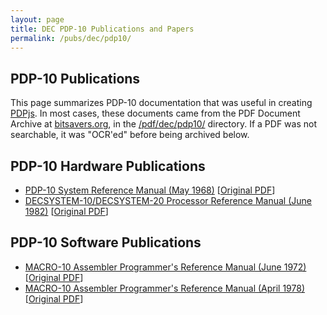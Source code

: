 ```yaml
---
layout: page
title: DEC PDP-10 Publications and Papers
permalink: /pubs/dec/pdp10/
---
```


PDP-10 Publications
-------------------

This page summarizes PDP-10 documentation that was useful in creating [PDPjs](/docs/pdpjs/).  In most cases,
these documents came from the PDF Document Archive at [bitsavers.org](http://bitsavers.org), in the [/pdf/dec/pdp10/](http://bitsavers.org/pdf/dec/pdp10/)
directory.  If a PDF was not searchable, it was "OCR'ed" before being archived below. 

PDP-10 Hardware Publications
----------------------------

- [PDP-10 System Reference Manual (May 1968)](http://archive.pcjs.org/pubs/dec/pdp10/ka10/DEC-10-HGAA-D_PDP-10_System_Reference_Manual_May1968.pdf) [[Original PDF](http://bitsavers.trailing-edge.com/pdf/dec/pdp10/KA10/DEC-10-HGAA-D_PDP-10_System_Reference_Manual_May1968.pdf)]
- [DECSYSTEM-10/DECSYSTEM-20 Processor Reference Manual (June 1982)](http://archive.pcjs.org/pubs/dec/pdp10/tops10/AA-H391A-TK_DECsystem-10_DECSYSTEM-20_Processor_Reference_Jun1982.pdf) [[Original PDF](http://bitsavers.org/pdf/dec/pdp10/TOPS10_softwareNotebooks/vol05/AA-H391A-TK_DECsystem-10_DECSYSTEM-20_Processor_Reference_Jun1982.pdf)]

PDP-10 Software Publications
----------------------------

- [MACRO-10 Assembler Programmer's Reference Manual (June 1972)](http://archive.pcjs.org/pubs/dec/pdp10/tops10/Macro_Assembler_Reference_Manual-Jun72.pdf) [[Original PDF](http://bitsavers.informatik.uni-stuttgart.de/pdf/dec/pdp10/TOPS10/1973_Assembly_Language_Handbook/02_1973AsmRef_macro.pdf)]
- [MACRO-10 Assembler Programmer's Reference Manual (April 1978)](http://archive.pcjs.org/pubs/dec/pdp10/tops10/Macro_Assembler_Reference_Manual-Apr78.pdf) [[Original PDF](http://www.livingcomputers.org/Discover/Online-Systems/User-Documentation/Tops-10-v7-04/4_Macro_Assembler_Reference_Manual.aspx)]
